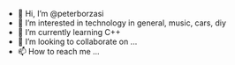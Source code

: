 - 👋 Hi, I’m @peterborzasi
- 👀 I’m interested in technology in general, music, cars, diy
- 🌱 I’m currently learning C++
- 💞️ I’m looking to collaborate on ...
- 📫 How to reach me ...

<!---
peterborzasi/peterborzasi is a ✨ special ✨ repository because its `README.md` (this file) appears on your GitHub profile.
You can click the Preview link to take a look at your changes.
--->
